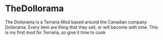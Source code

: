 # TheDollorama
The Dollorama is a Terraria Mod based around the Canadian company Dollorama. Every item are thing that they sell, or will become with time. This is my first mod for Terraria, so give it time to cook
